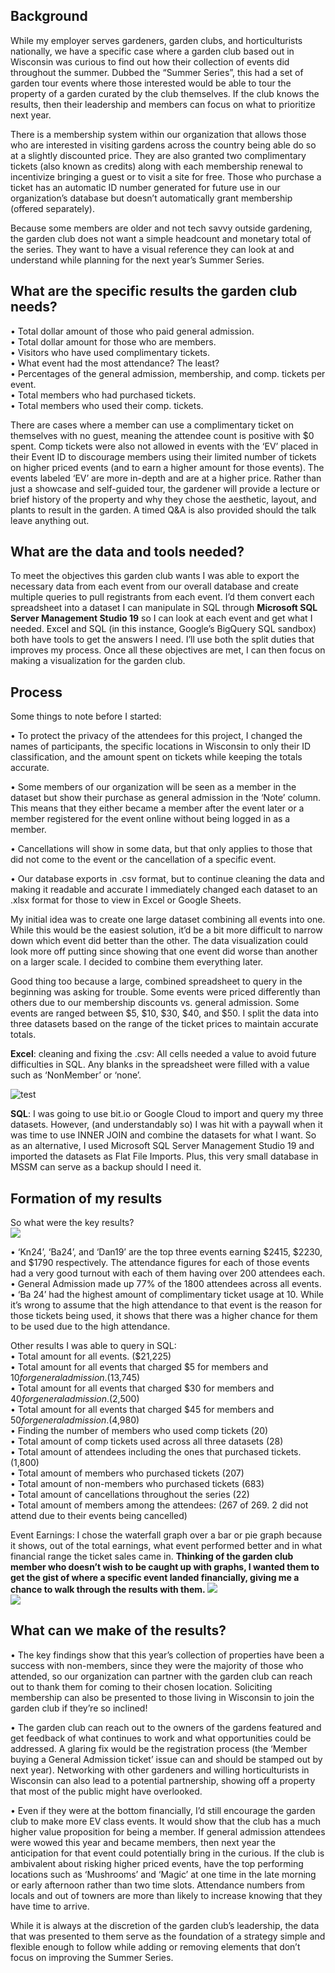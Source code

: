 Background
-
While my employer serves gardeners, garden clubs, and horticulturists nationally, we have a specific case where a garden club based out in Wisconsin was curious to find out how their collection of events did throughout the summer. Dubbed the “Summer Series”, this had a set of garden tour events where those interested would be able to tour the property of a garden curated by the club themselves. If the club knows the results, then their leadership and members can focus on what to prioritize next year. 

There is a membership system within our organization that allows those who are interested in visiting gardens across the country being able do so at a slightly discounted price. They are also granted two complimentary tickets (also known as credits) along with each membership renewal to incentivize bringing a guest or to visit a site for free. Those who purchase a ticket has an automatic ID number generated for future use in our organization’s database but doesn’t automatically grant membership (offered separately).  

Because some members are older and not tech savvy outside gardening, the garden club does not want a simple headcount and monetary total of the series. They want to have a visual reference they can look at and understand while planning for the next year’s Summer Series. 

What are the specific results the garden club needs?
---
•	Total dollar amount of those who paid general admission. </br>
•	Total dollar amount for those who are members. </br>
•	Visitors who have used complimentary tickets. </br>
•	What event had the most attendance? The least? </br>
•	Percentages of the general admission, membership, and comp. tickets per event.</br>
•	Total members who had purchased tickets.</br>
•	Total members who used their comp. tickets.</br>


There are cases where a member can use a complimentary ticket on themselves with no guest, meaning the attendee count is positive with $0 spent. Comp tickets were also not allowed in events with the ‘EV’ placed in their Event ID to discourage members using their limited number of tickets on higher priced events (and to earn a higher amount for those events).
The events labeled ‘EV’ are more in-depth and are at a higher price. Rather than just a showcase and self-guided tour, the gardener will provide a lecture or brief history of the property and why they chose the aesthetic, layout, and plants to result in the garden. A timed Q&A is also provided should the talk leave anything out. 
 

What are the data and tools needed?
---
To meet the objectives this garden club wants I was able to export the necessary data from each event from our overall database and create multiple queries to pull registrants from each event. I’d them convert each spreadsheet into a dataset I can manipulate in SQL through <b>Microsoft SQL Server Management Studio 19</b> so I can look at each event and get what I needed. Excel and SQL (in this instance, Google’s BigQuery SQL sandbox) both have tools to get the answers I need. I’ll use both the split duties that improves my process. Once all these objectives are met, I can then focus on making a visualization for the garden club.

Process
---
Some things to note before I started:</br>

•	To protect the privacy of the attendees for this project, I changed the names of participants, the specific locations in Wisconsin to only their ID classification, and the amount spent on tickets while keeping the totals accurate.</br>

•	Some members of our organization will be seen as a member in the dataset but show their purchase as general admission in the ‘Note’ column. This means that they either became a member after the event later or a member registered for the event online without being logged in as a member. </br>

•	Cancellations will show in some data, but that only applies to those that did not come to the event or the cancellation of a specific event.</br>

•	Our database exports in .csv format, but to continue cleaning the data and making it readable and accurate I immediately changed each dataset to an .xlsx format for those to view in Excel or Google Sheets. </br>


My initial idea was to create one large dataset combining all events into one. While this would be the easiest solution, it’d be a bit more difficult to narrow down which event did better than the other.  The data visualization could look more off putting since showing that one event did worse than another on a larger scale.  I decided to combine them everything later. 

Good thing too because a large, combined spreadsheet to query in the beginning was asking for trouble. Some events were priced differently than others due to our membership discounts vs. general admission. Some events are ranged between $5, $10, $30, $40, and $50. I split the data into three datasets based on the range of the ticket prices to maintain accurate totals.

<b>Excel</b>: cleaning and fixing the .csv: All cells needed a value to avoid future difficulties in SQL. Any blanks in the spreadsheet were filled with a value such as ‘NonMember’ or ‘none’.</br>

![test](https://github.com/jevmax/Garden-Club-Data-Collection/blob/main/images/sql_1_1.png?raw=true)

 
<b>SQL</b>: I was going to use bit.io or Google Cloud to import and query my three datasets. However, (and understandably so) I was hit with a paywall when it was time to use INNER JOIN and combine the datasets for what I want. So as an alternative, I used Microsoft SQL Server Management Studio 19 and imported the datasets as Flat File Imports. Plus, this very small database in MSSM can serve as a backup should I need it.
 

Formation of my results 
---
So what were the key results?</br>
![](https://github.com/jevmax/Garden-Club-Data-Collection/blob/main/images/visuals_sample.png?raw=true)

•	‘Kn24’, ‘Ba24’, and ‘Dan19’ are the top three events earning $2415, $2230, and $1790 respectively. The attendance figures for each of those events had a very good turnout with each of them having over 200 attendees each.</br>
•	General Admission made up 77% of the 1800 attendees across all events. </br>
•	‘Ba 24’ had the highest amount of complimentary ticket usage at 10. While it’s wrong to assume that the high attendance to that event is the reason for those tickets being used, it shows that there was a higher chance for them to be used due to the high attendance. </br>

Other results I was able to query in SQL:</br>
•	Total amount for all events. ($21,225)</br>
•	Total amount for all events that charged $5 for members and $10 for general admission. ($13,745)</br>
•	Total amount for all events that charged $30 for members and $40 for general admission. ($2,500)</br>
•	Total amount for all events that charged $45 for members and $50 for general admission. ($4,980)</br>
•	Finding the number of members who used comp tickets (20)</br>
•	Total amount of comp tickets used across all three datasets (28)</br>
•	Total amount of attendees including the ones that purchased tickets. (1,800)</br>
•	Total amount of members who purchased tickets (207)</br>
•	Total amount of non-members who purchased tickets (683)</br>
•	Total amount of cancellations throughout the series (22)</br>
•	Total amount of members among the attendees:
(267 of 269. 2 did not attend due to their events being cancelled)</br>


Event Earnings: I chose the waterfall graph over a bar or pie graph because it shows, out of the total earnings, what event performed better and in what financial range the ticket sales came in. <b> Thinking of the garden club member who doesn’t wish to be caught up with graphs, I wanted them to get the gist of where a specific event landed financially, giving me a chance to walk through the results with them. </b>
![](https://github.com/jevmax/Garden-Club-Data-Collection/blob/main/images/sql_1_2.png?raw=true)
</br>
![](https://github.com/jevmax/Garden-Club-Data-Collection/blob/main/images/sql_1_4.png?raw=true)
</br>

What can we make of the results?
---
• The key findings show that this year’s collection of properties have been a success with non-members, since they were the majority of those who attended, so our organization can partner with the garden club can reach out to thank them for coming to their chosen location. Soliciting membership can also be presented to those living in Wisconsin to join the garden club if they’re so inclined!</br>

• The garden club can reach out to the owners of the gardens featured and get feedback of what continues to work and what opportunities could be addressed.  A glaring fix would be the registration process (the ‘Member buying a General Admission ticket’ issue can and should be stamped out by next year).  Networking with other gardeners and willing horticulturists in Wisconsin can also lead to a potential partnership, showing off a property that most of the public might have overlooked.</br> 

• Even if they were at the bottom financially, I’d still encourage the garden club to make more EV class events. It would show that the club has a much higher value proposition for being a member. If general admission attendees were wowed this year and became members, then next year the anticipation for that event could potentially bring in the curious. If the club is ambivalent about risking higher priced events, have the top performing locations such as ‘Mushrooms’ and ‘Magic’ at one time in the late morning or early afternoon rather than two time slots. Attendance numbers from locals and out of towners are more than likely to increase knowing that they have time to arrive.</br>

While it is always at the discretion of the garden club’s leadership, the data that was presented to them serve as the foundation of a strategy simple and flexible enough to follow while adding or removing elements that don’t focus on improving the Summer Series.</br>

